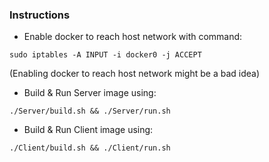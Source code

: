  
### Instructions

* Enable docker to reach host network with command:

`sudo iptables -A INPUT -i docker0 -j ACCEPT`

(Enabling docker to reach host network might be a bad idea)

<!--
* Create a Docker network using command:

`docker network create --attachable --driver=bridge --subnet=192.168.0.0/16 --ip-range=192.168.10.0/24 udp_network`

-->

* Build & Run Server image using:

`./Server/build.sh && ./Server/run.sh`

* Build & Run Client image using:

`./Client/build.sh && ./Client/run.sh`
